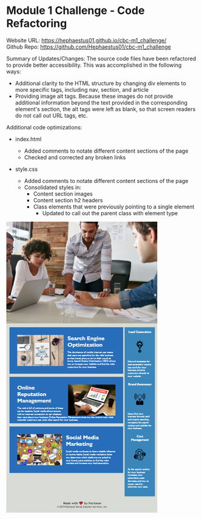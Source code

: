 # Module 1 Challenge - Code Refactoring

Website URL: https://hephaestus01.github.io/cbc-m1_challenge/ <br/>
Github Repo: https://github.com/Hephaestus01/cbc-m1_challenge

Summary of Updates/Changes:
The source code files have been refactored to provide better accessibility. This was accomplished in the following ways:
- Additional clarity to the HTML structure by changing div elements to more specific tags, including nav, section, and article
- Providing image alt tags. Because these images do not provide additional information beyond the text provided in the corresponding element's section, the alt tags were left as blank, so that screen readers do not call out URL tags, etc.

Additional code optimizations:
- index.html
    - Added comments to notate different content sections of the page
    - Checked and corrected any broken links

- style.css
    - Added comments to notate different content sections of the page
    - Consolidated styles in:
        - Content section images
        - Content section h2 headers
        - Class elements that were previously pointing to a single element
            - Updated to call out the parent class with element type

![ScreenShot](/assets/images/screenshots/latest.png)